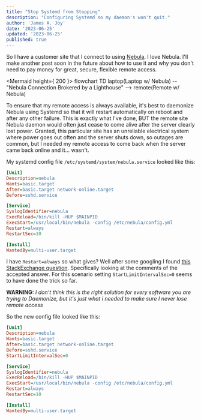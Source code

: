 ```yaml
---
title: "Stop Systemd from Stopping"
description: "Configuring Systemd so my daemon's won't quit."
author: 'James A. Joy'
date: '2023-06-25'
updated: '2023-06-25'
published: true
---
```


<script>
  import Mermaid from '$lib/components/Mermaid.svelte'
</script>

So I have a customer site that I connect to using [Nebula](https://github.com/slackhq/nebula). I love Nebula. I'll make another post soon in the future about how to use it and why you don't need to pay money for great, secure, flexible remote access.

<Mermaid height={ 200 }>
  flowchart TD
    laptop(Laptop w/ Nebula) -- "Nebula Connection Brokered by a Lighthouse" --> remote(Remote w/ Nebula)
</Mermaid>

To ensure that my remote access is always available, it's best to daemonize Nebula using Systemd so that it will restart automatically on reboot and after any other failure. This is exactly what I've done, BUT the remote site Nebula daemon would often just cease to come alive after the server clearly lost power. Granted, this particular site has an unreliable electrical system where power goes out often and the server shuts down, so outages are common, but I needed my remote access to come back when the server came back online and it... wasn't.

My systemd config file `/etc/systemd/system/nebula.service` looked like this:

```ini
[Unit]
Description=nebula
Wants=basic.target
After=basic.target network-online.target
Before=sshd.service

[Service]
SyslogIdentifier=nebula
ExecReload=/bin/kill -HUP $MAINPID
ExecStart=/usr/local/bin/nebula -config /etc/nebula/config.yml
Restart=always
RestartSec=10

[Install]
WantedBy=multi-user.target
```

I have `Restart=always` so what gives? Well after some googling I found [this StackExchange question](https://unix.stackexchange.com/questions/289629/systemd-restart-always-is-not-honored). Specifically looking at the comments of the accepted answer. For this scenario setting `StartLimitIntervalSec=0` seems to have done the trick so far. 

**WARNING:** *I don't think this is the right solution for every software you are trying to Daemonize, but it's just what i needed to make sure I never lose remote access*

So the new config file looked like this:

```ini
[Unit]
Description=nebula
Wants=basic.target
After=basic.target network-online.target
Before=sshd.service
StartLimitIntervalSec=0

[Service]
SyslogIdentifier=nebula
ExecReload=/bin/kill -HUP $MAINPID
ExecStart=/usr/local/bin/nebula -config /etc/nebula/config.yml
Restart=always
RestartSec=10

[Install]
WantedBy=multi-user.target
```

